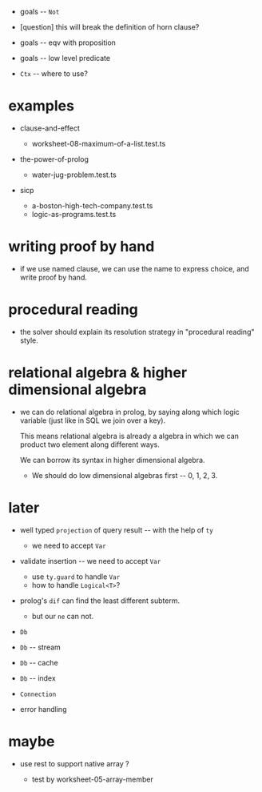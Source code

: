- goals -- `Not`

- [question] this will break the definition of horn clause?

- goals -- eqv with proposition
- goals -- low level predicate

- `Ctx` -- where to use?

# examples

- clause-and-effect
  - worksheet-08-maximum-of-a-list.test.ts

- the-power-of-prolog
  - water-jug-problem.test.ts

- sicp
  - a-boston-high-tech-company.test.ts
  - logic-as-programs.test.ts

# writing proof by hand

- if we use named clause, we can use the name to express choice, and write proof by hand.

# procedural reading

- the solver should explain its resolution strategy in "procedural reading" style.

# relational algebra & higher dimensional algebra

- we can do relational algebra in prolog,
  by saying along which logic variable
  (just like in SQL we join over a key).

  This means relational algebra is already a algebra
  in which we can product two element along different ways.

  We can borrow its syntax in higher dimensional algebra.

  - We should do low dimensional algebras first -- 0, 1, 2, 3.

# later

- well typed `projection` of query result -- with the help of `ty`

  - we need to accept `Var`

- validate insertion -- we need to accept `Var`

  - use `ty.guard` to handle `Var`
  - how to handle `Logical<T>`?

- prolog's `dif` can find the least different subterm.

  - but our `ne` can not.

- `Db`
- `Db` -- stream
- `Db` -- cache
- `Db` -- index
- `Connection`

- error handling

# maybe

- use rest to support native array ?

  - test by worksheet-05-array-member
